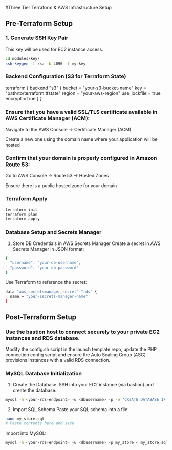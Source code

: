 #Three Tier Terraform & AWS Infrastructure Setup

## Pre-Terraform Setup

### 1. Generate SSH Key Pair

This key will be used for EC2 instance access.
```bash
cd modules/key/
ssh-keygen -t rsa -b 4096 -f my-key
```

### Backend Configuration (S3 for Terraform State)

terraform {
  backend "s3" {
    bucket         = "your-s3-bucket-name"
    key            = "path/to/terraform.tfstate"
    region         = "your-aws-region"
    use_lockfile   = true
    encrypt        = true
  }
}


### Ensure that you have a valid SSL/TLS certificate available in AWS Certificate Manager (ACM):

Navigate to the AWS Console → Certificate Manager (ACM)

Create a new one using the domain name where your application will be hosted

### Confirm that your domain is properly configured in Amazon Route 53:

Go to AWS Console → Route 53 → Hosted Zones

Ensure there is a public hosted zone for your domain

### Terraform Apply
```bash
terraform init
terraform plan
terraform apply
```

### Database Setup and Secrets Manager

1. Store DB Credentials in AWS Secrets Manager
Create a secret in AWS Secrets Manager in JSON format:
```bash
{
  "username": "your-db-username",
  "password": "your-db-password"
}
```

Use Terraform to reference the secret:
```bash
data "aws_secretsmanager_secret" "rds" {
  name = "your-secrets-manager-name"
}
```

## Post-Terraform Setup

### Use the bastion host to connect securely to your private EC2 instances and RDS database.

Modify the config.sh script in the launch template repo, update the PHP connection config script and ensure the Auto Scaling Group (ASG) provisions instances with a valid RDS connection.

<?php 
$con = mysqli_connect('your-rds-endpoint', 'dbusername', 'dbpassword', 'my_store');
if ($con) {
  echo "Connected successfully!";
}
?>

### MySQL Database Initialization 

1. Create the Database. 
SSH into your EC2 instance (via bastion) and create the database:
```bash
mysql -h <your-rds-endpoint> -u <dbusername> -p -e "CREATE DATABASE IF NOT EXISTS my_store;"
```
2. Import SQL Schema 
Paste your SQL schema into a file:
```bash
nano my_store.sql
# Paste contents here and save
```
Import into MySQL:
```bash
mysql -h <your-rds-endpoint> -u <dbusername> -p my_store < my_store.sql
```